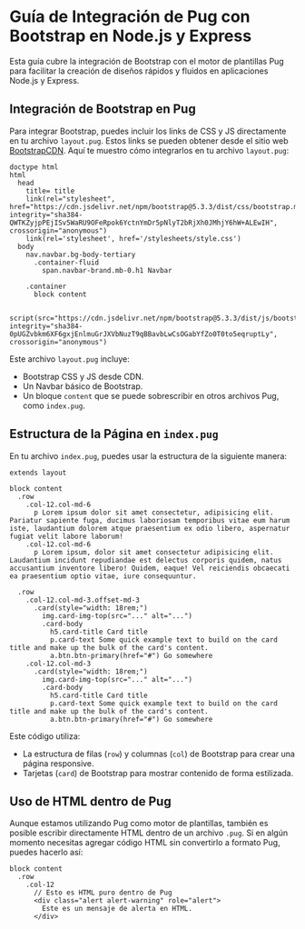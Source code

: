 
# Guía de Integración de Pug con Bootstrap en Node.js y Express

Esta guía cubre la integración de Bootstrap con el motor de plantillas Pug para facilitar la creación de diseños rápidos y fluidos en aplicaciones Node.js y Express.

## Integración de Bootstrap en Pug

Para integrar Bootstrap, puedes incluir los links de CSS y JS directamente en tu archivo `layout.pug`. Estos links se pueden obtener desde el sitio web [BootstrapCDN](https://www.bootstrapcdn.com/). Aquí te muestro cómo integrarlos en tu archivo `layout.pug`:

```pug
doctype html
html
  head
    title= title
    link(rel="stylesheet", href="https://cdn.jsdelivr.net/npm/bootstrap@5.3.3/dist/css/bootstrap.min.css", integrity="sha384-QWTKZyjpPEjISv5WaRU9OFeRpok6YctnYmDr5pNlyT2bRjXh0JMhjY6hW+ALEwIH", crossorigin="anonymous")
    link(rel='stylesheet', href='/stylesheets/style.css')
  body
    nav.navbar.bg-body-tertiary
      .container-fluid
        span.navbar-brand.mb-0.h1 Navbar

    .container
      block content

    script(src="https://cdn.jsdelivr.net/npm/bootstrap@5.3.3/dist/js/bootstrap.min.js", integrity="sha384-0pUGZvbkm6XF6gxjEnlmuGrJXVbNuzT9qBBavbLwCsOGabYfZo0T0to5eqruptLy", crossorigin="anonymous")
```

Este archivo `layout.pug` incluye:

- Bootstrap CSS y JS desde CDN.
- Un Navbar básico de Bootstrap.
- Un bloque `content` que se puede sobrescribir en otros archivos Pug, como `index.pug`.

## Estructura de la Página en `index.pug`

En tu archivo `index.pug`, puedes usar la estructura de la siguiente manera:

```pug
extends layout

block content
  .row
    .col-12.col-md-6
      p Lorem ipsum dolor sit amet consectetur, adipisicing elit. Pariatur sapiente fuga, ducimus laboriosam temporibus vitae eum harum iste, laudantium dolorem atque praesentium ex odio libero, aspernatur fugiat velit labore laborum!
    .col-12.col-md-6
      p Lorem ipsum, dolor sit amet consectetur adipisicing elit. Laudantium incidunt repudiandae est delectus corporis quidem, natus accusantium inventore libero! Quidem, eaque! Vel reiciendis obcaecati ea praesentium optio vitae, iure consequuntur.

  .row
    .col-12.col-md-3.offset-md-3
      .card(style="width: 18rem;")
        img.card-img-top(src="..." alt="...")
        .card-body
          h5.card-title Card title
          p.card-text Some quick example text to build on the card title and make up the bulk of the card's content.
          a.btn.btn-primary(href="#") Go somewhere
    .col-12.col-md-3
      .card(style="width: 18rem;")
        img.card-img-top(src="..." alt="...")
        .card-body
          h5.card-title Card title
          p.card-text Some quick example text to build on the card title and make up the bulk of the card's content.
          a.btn.btn-primary(href="#") Go somewhere
```

Este código utiliza:

- La estructura de filas (`row`) y columnas (`col`) de Bootstrap para crear una página responsive.
- Tarjetas (`card`) de Bootstrap para mostrar contenido de forma estilizada.

## Uso de HTML dentro de Pug

Aunque estamos utilizando Pug como motor de plantillas, también es posible escribir directamente HTML dentro de un archivo `.pug`. Si en algún momento necesitas agregar código HTML sin convertirlo a formato Pug, puedes hacerlo así:

```pug
block content
  .row
    .col-12
      // Esto es HTML puro dentro de Pug
      <div class="alert alert-warning" role="alert">
        Este es un mensaje de alerta en HTML.
      </div>
```

